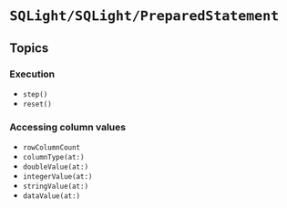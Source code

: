 # ``SQLight/SQLight/PreparedStatement``

## Topics

### Execution

- ``step()``
- ``reset()``

### Accessing column values

- ``rowColumnCount``
- ``columnType(at:)``
- ``doubleValue(at:)``
- ``integerValue(at:)``
- ``stringValue(at:)``
- ``dataValue(at:)``
